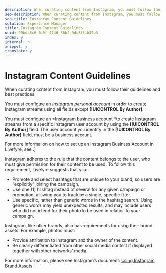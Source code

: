 ```yaml
---
description: When curating content from Instagram, you must follow their guidelines and best practices.
seo-description: When curating content from Instagram, you must follow their guidelines and best practices.
seo-title: Instagram Content Guidelines
solution: Experience Manager
title: Instagram Content Guidelines
uuid: 99bda5c0-0c0f-4246-86bf-9dc8f74b39a3
index: y
internal: n
snippet: y
translate: y
---
```


# Instagram Content Guidelines

When curating content from Instagram, you must follow their guidelines and best practices.

You must configure an *Instagram personal account* in order to create Instagram streams using all fields except **[!UICONTROL By Author]**.

You must configure an *Instagram business account *to create Instagram streams from a specific Instagram user account by using the **[!UICONTROL By Author]** field. The user account you identify in the **[!UICONTROL By Author]** field, must be a business account.

For more information on how to set up an Instagram Business Account in Livefyre, see [](t_configure_social_accout_instagram/c_about_instagram_accounts.md#c_about_instagram_accounts).]

Instagram adheres to the rule that the content belongs to the user, who must give permission for their content to be used. To follow this requirement, Livefyre suggests that you:

* Promote and select hashtags that are unique to your brand, so users are “explicitly” joining the campaign.
* Use one (1) hashtag instead of several for any given campaign or promotion, allowing you to track by a single, specific filter.
* Use specific, rather than generic words in the hashtag search. Using generic words may yield unexpected results, and may include users who did not intend for their photo to be used in relation to your campaign.

Instagram, like other brands, also has requirements for using their brand assets. For example, photos must:

* Provide attribution to Instagram and the owner of the content.
* Be clearly differentiated from other social media content if displayed together with other networks’ media.

For more information, please see Instagram’s document: [Using Instagram Brand Assets](http://help.instagram.com/304689166306603).
